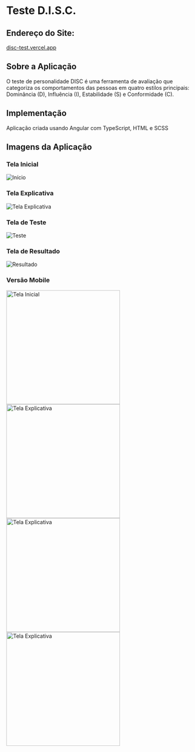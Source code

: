 # Teste D.I.S.C.

## Endereço do Site: 

[disc-test.vercel.app](https://disc-test.vercel.app/)

## Sobre a Aplicação

O teste de personalidade DISC é uma ferramenta de avaliação que categoriza os comportamentos das pessoas em quatro estilos principais: Dominância (D), Influência (I), Estabilidade (S) e Conformidade (C).

## Implementação

Aplicação criada usando Angular com TypeScript, HTML e SCSS

## Imagens da Aplicação

### Tela Inicial

![Início](https://i.imgur.com/dO136RA.png)

### Tela Explicativa
![Tela Explicativa](https://i.imgur.com/q3uVC4D.png)

### Tela de Teste
![Teste](https://i.imgur.com/P7t0pWM.png)

### Tela de Resultado

![Resultado](https://i.imgur.com/6YMkxAv.png)

### Versão Mobile

<img src="https://i.imgur.com/6tSW9Ny.png" alt="Tela Inicial" width="300"> <img src="https://i.imgur.com/3EaI3Gc.png" alt="Tela Explicativa" width="300"> <img src="https://i.imgur.com/yRWBPbU.png" alt="Tela Explicativa" width="300"> <img src="https://i.imgur.com/DXUokc0.png" alt="Tela Explicativa" width="300">



